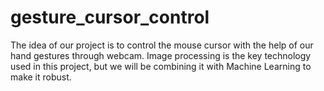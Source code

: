 # gesture_cursor_control
The idea of our project is to control the mouse cursor with the help of our hand gestures through webcam.
Image processing is the key technology used in this project, but we will be combining it with Machine Learning to make it robust.

